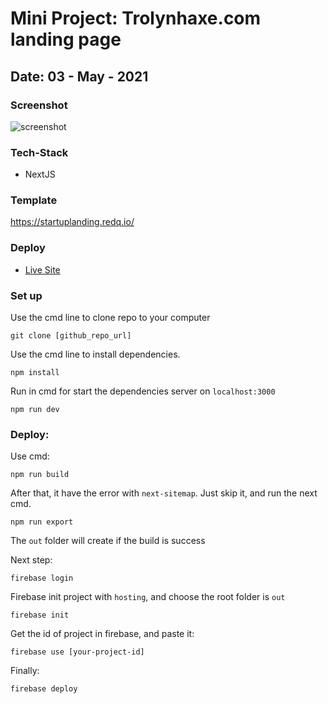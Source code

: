 # Mini Project: Trolynhaxe.com landing page

## Date: 03 - May - 2021

### Screenshot

<img src="https://i.imgur.com/yMTbFtO.png" alt="screenshot"/>

### Tech-Stack

- NextJS

### Template

https://startuplanding.redq.io/

### Deploy

- [Live Site](<[link](http://trolynhaxe.com/)>)

### Set up

Use the cmd line to clone repo to your computer

```
git clone [github_repo_url]
```

Use the cmd line to install dependencies.

```
npm install
```

Run in cmd for start the dependencies server on `localhost:3000`

```
npm run dev
```

### Deploy:

Use cmd:

```
npm run build
```

After that, it have the error with `next-sitemap`. Just skip it, and run the next cmd.

```
npm run export
```

The `out` folder will create if the build is success

Next step:

```
firebase login
```

Firebase init project with `hosting`, and choose the root folder is `out`

```
firebase init
```

Get the id of project in firebase, and paste it:

```
firebase use [your-project-id]
```

Finally:

```
firebase deploy
```

